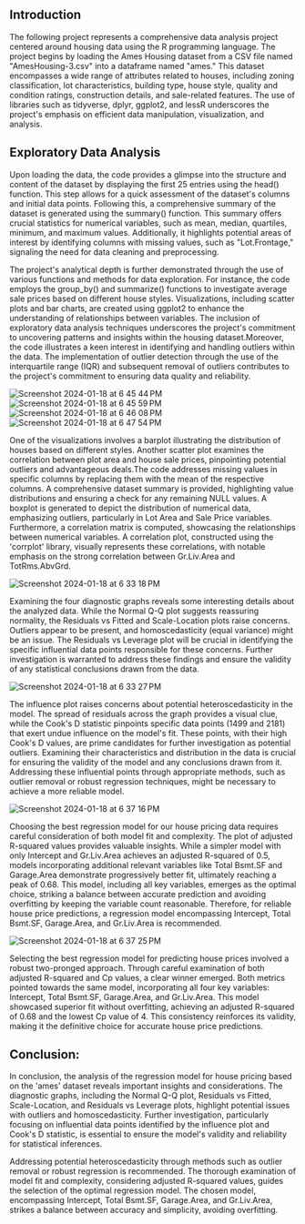 <h2>Introduction</h2>
The following project represents a comprehensive data analysis project centered around housing data using the R programming language. The project begins by loading the Ames Housing dataset from a CSV file named "AmesHousing-3.csv" into a dataframe named "ames." This dataset encompasses a wide range of attributes related to houses, including zoning classification, lot characteristics, building type, house style, quality and condition ratings, construction details, and sale-related features. The use of libraries such as tidyverse, dplyr, ggplot2, and lessR underscores the project's emphasis on efficient data manipulation, visualization, and analysis.

<H2>Exploratory Data Analysis</H2>
<p>Upon loading the data, the code provides a glimpse into the structure and content of the dataset by displaying the first 25 entries using the head() function. This step allows for a quick assessment of the dataset's columns and initial data points. Following this, a comprehensive summary of the dataset is generated using the summary() function. This summary offers crucial statistics for numerical variables, such as mean, median, quartiles, minimum, and maximum values. Additionally, it highlights potential areas of interest by identifying columns with missing values, such as "Lot.Frontage," signaling the need for data cleaning and preprocessing.</p>
<p>The project's analytical depth is further demonstrated through the use of various functions and methods for data exploration. For instance, the code employs the group_by() and summarize() functions to investigate average sale prices based on different house styles. Visualizations, including scatter plots and bar charts, are created using ggplot2 to enhance the understanding of relationships between variables. The inclusion of exploratory data analysis techniques underscores the project's commitment to uncovering patterns and insights within the housing dataset.Moreover, the code illustrates a keen interest in identifying and handling outliers within the data. The implementation of outlier detection through the use of the interquartile range (IQR) and subsequent removal of outliers contributes to the project's commitment to ensuring data quality and reliability.</p>

![Screenshot 2024-01-18 at 6 45 44 PM](https://github.com/sadhale-shreyas/housing_data_analysis/assets/143985440/3a900e05-edeb-4572-af32-152e2dc240b6)
![Screenshot 2024-01-18 at 6 45 59 PM](https://github.com/sadhale-shreyas/housing_data_analysis/assets/143985440/dae03dda-b107-43fa-a21e-eb82b6bd14a3)
![Screenshot 2024-01-18 at 6 46 08 PM](https://github.com/sadhale-shreyas/housing_data_analysis/assets/143985440/c8bd2135-20db-41ff-b06c-c42962913630)
![Screenshot 2024-01-18 at 6 47 54 PM](https://github.com/sadhale-shreyas/housing_data_analysis/assets/143985440/13ce5253-addc-4688-bb8e-c8ff8ce28c6e)

<p>One of the visualizations involves a barplot illustrating the distribution of houses based on different styles. Another scatter plot examines the correlation between plot area and house sale prices, pinpointing potential outliers and advantageous deals.The code addresses missing values in specific columns by replacing them with the mean of the respective columns. A comprehensive dataset summary is provided, highlighting value distributions and ensuring a check for any remaining NULL values. A boxplot is generated to depict the distribution of numerical data, emphasizing outliers, particularly in Lot Area and Sale Price variables. Furthermore, a correlation matrix is computed, showcasing the relationships between numerical variables. A correlation plot, constructed using the 'corrplot' library, visually represents these correlations, with notable emphasis on the strong correlation between Gr.Liv.Area and TotRms.AbvGrd.</p>

![Screenshot 2024-01-18 at 6 33 18 PM](https://github.com/sadhale-shreyas/housing_data_analysis/assets/143985440/a8100354-736a-4086-a8b5-97e60976ab5b)


<p>Examining the four diagnostic graphs reveals some interesting details about the analyzed data. While the Normal Q-Q plot suggests reassuring normality, the Residuals vs Fitted and Scale-Location plots raise concerns. Outliers appear to be present, and homoscedasticity (equal variance) might be an issue. The Residuals vs Leverage plot will be crucial in identifying the specific influential data points responsible for these concerns. Further investigation is warranted to address these findings and ensure the validity of any statistical conclusions drawn from the data.</p>

![Screenshot 2024-01-18 at 6 33 27 PM](https://github.com/sadhale-shreyas/housing_data_analysis/assets/143985440/97971b73-b6c7-4e29-b993-a665461a6ca2)
<p>The influence plot raises concerns about potential heteroscedasticity in the model. The spread of residuals across the graph provides a visual clue, while the Cook's D statistic pinpoints specific data points (1499 and 2181) that exert undue influence on the model's fit. These points, with their high Cook's D values, are prime candidates for further investigation as potential outliers. Examining their characteristics and distribution in the data is crucial for ensuring the validity of the model and any conclusions drawn from it. Addressing these influential points through appropriate methods, such as outlier removal or robust regression techniques, might be necessary to achieve a more reliable model.</p>

![Screenshot 2024-01-18 at 6 37 16 PM](https://github.com/sadhale-shreyas/housing_data_analysis/assets/143985440/7a7f58f2-c588-455e-8675-819e60d743a2)
<p>Choosing the best regression model for our house pricing data requires careful consideration of both model fit and complexity. The plot of adjusted R-squared values provides valuable insights. While a simpler model with only Intercept and Gr.Liv.Area achieves an adjusted R-squared of 0.5, models incorporating additional relevant variables like Total Bsmt.SF and Garage.Area demonstrate progressively better fit, ultimately reaching a peak of 0.68. This model, including all key variables, emerges as the optimal choice, striking a balance between accurate prediction and avoiding overfitting by keeping the variable count reasonable. Therefore, for reliable house price predictions, a regression model encompassing Intercept, Total Bsmt.SF, Garage.Area, and Gr.Liv.Area is recommended.</p>

![Screenshot 2024-01-18 at 6 37 25 PM](https://github.com/sadhale-shreyas/housing_data_analysis/assets/143985440/8bab2411-0f35-41a0-a709-0ec7796299d5)

<p>Selecting the best regression model for predicting house prices involved a robust two-pronged approach. Through careful examination of both adjusted R-squared and Cp values, a clear winner emerged. Both metrics pointed towards the same model, incorporating all four key variables: Intercept, Total Bsmt.SF, Garage.Area, and Gr.Liv.Area. This model showcased superior fit without overfitting, achieving an adjusted R-squared of 0.68 and the lowest Cp value of 4. This consistency reinforces its validity, making it the definitive choice for accurate house price predictions.</p>

<h2>Conclusion:</h2>
<p>In conclusion, the analysis of the regression model for house pricing based on the 'ames' dataset reveals important insights and considerations. The diagnostic graphs, including the Normal Q-Q plot, Residuals vs Fitted, Scale-Location, and Residuals vs Leverage plots, highlight potential issues with outliers and homoscedasticity. Further investigation, particularly focusing on influential data points identified by the influence plot and Cook's D statistic, is essential to ensure the model's validity and reliability for statistical inferences.</p>
<p>Addressing potential heteroscedasticity through methods such as outlier removal or robust regression is recommended. The thorough examination of model fit and complexity, considering adjusted R-squared values, guides the selection of the optimal regression model. The chosen model, encompassing Intercept, Total Bsmt.SF, Garage.Area, and Gr.Liv.Area, strikes a balance between accuracy and simplicity, avoiding overfitting.</p>
